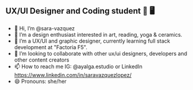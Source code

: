 ## UX/UI Designer and Coding student 🎨 🖥

- 👋 Hi, I’m @sara-vazquez
- 👀 I’m a design enthusiast interested in art, reading, yoga & ceramics. 
- 🌱 I’m a UX/UI and graphic designer, currently learning full stack development at "Factoria F5".
- 💞️ I’m looking to collaborate with other ux/ui designers, developers and other content creators
- 📫 How to reach me IG: @ayalga.estudio or LinkedIn https://www.linkedin.com/in/saravazquezlopez/
- 😄 Pronouns: she/her
